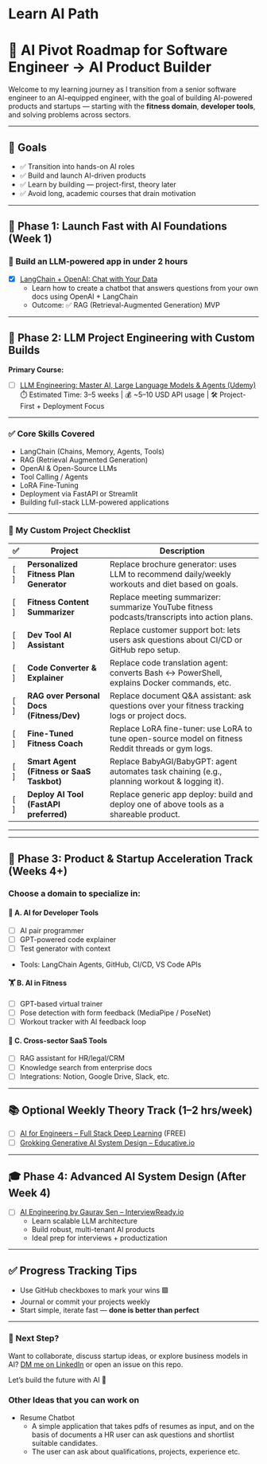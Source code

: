 # Learn AI Path

# 🧠 AI Pivot Roadmap for Software Engineer → AI Product Builder

Welcome to my learning journey as I transition from a senior software engineer to an AI-equipped engineer, with the goal of building AI-powered products and startups — starting with the **fitness domain**, **developer tools**, and solving problems across sectors.

---

## 🎯 Goals
- ✅ Transition into hands-on AI roles
- ✅ Build and launch AI-driven products
- ✅ Learn by building — project-first, theory later
- ✅ Avoid long, academic courses that drain motivation

---

## 📍 Phase 1: Launch Fast with AI Foundations (Week 1)

### 🧪 Build an LLM-powered app in under 2 hours
- [x] [LangChain + OpenAI: Chat with Your Data](https://www.deeplearning.ai/short-courses/langchain-chat-with-your-data/)
  - Learn how to create a chatbot that answers questions from your own docs using OpenAI + LangChain
  - Outcome: ✅ RAG (Retrieval-Augmented Generation) MVP

---

## 🧠 Phase 2: LLM Project Engineering with Custom Builds

**Primary Course:**  
- [ ] [LLM Engineering: Master AI, Large Language Models & Agents (Udemy)](https://www.udemy.com/course/llm-engineering-master-ai-large-language-models-agents/)  
⏱️ Estimated Time: 3–5 weeks | 💰 ~5–10 USD API usage | 🛠️ Project-First + Deployment Focus

---

### ✅ Core Skills Covered
- LangChain (Chains, Memory, Agents, Tools)
- RAG (Retrieval Augmented Generation)
- OpenAI & Open-Source LLMs
- Tool Calling / Agents
- LoRA Fine-Tuning
- Deployment via FastAPI or Streamlit
- Building full-stack LLM-powered applications

---

### 🚀 My Custom Project Checklist

| ✅ | Project | Description |
|----|---------|-------------|
| [ ] | **Personalized Fitness Plan Generator** | Replace brochure generator: uses LLM to recommend daily/weekly workouts and diet based on goals. |
| [ ] | **Fitness Content Summarizer** | Replace meeting summarizer: summarize YouTube fitness podcasts/transcripts into action plans. |
| [ ] | **Dev Tool AI Assistant** | Replace customer support bot: lets users ask questions about CI/CD or GitHub repo setup. |
| [ ] | **Code Converter & Explainer** | Replace code translation agent: converts Bash ↔ PowerShell, explains Docker commands, etc. |
| [ ] | **RAG over Personal Docs (Fitness/Dev)** | Replace document Q&A assistant: ask questions over your fitness tracking logs or project docs. |
| [ ] | **Fine-Tuned Fitness Coach** | Replace LoRA fine-tuner: use LoRA to tune open-source model on fitness Reddit threads or gym logs. |
| [ ] | **Smart Agent (Fitness or SaaS Taskbot)** | Replace BabyAGI/BabyGPT: agent automates task chaining (e.g., planning workout & logging it). |
| [ ] | **Deploy AI Tool (FastAPI preferred)** | Replace generic app deploy: build and deploy one of above tools as a shareable product. |

---
---

## 🚀 Phase 3: Product & Startup Acceleration Track (Weeks 4+)

### Choose a domain to specialize in:

#### 🧰 A. AI for Developer Tools
- [ ] AI pair programmer
- [ ] GPT-powered code explainer
- [ ] Test generator with context
- Tools: LangChain Agents, GitHub, CI/CD, VS Code APIs

#### 🏋️ B. AI in Fitness
- [ ] GPT-based virtual trainer
- [ ] Pose detection with form feedback (MediaPipe / PoseNet)
- [ ] Workout tracker with AI feedback loop

#### 💼 C. Cross-sector SaaS Tools
- [ ] RAG assistant for HR/legal/CRM
- [ ] Knowledge search from enterprise docs
- [ ] Integrations: Notion, Google Drive, Slack, etc.

---

## 📚 Optional Weekly Theory Track (1–2 hrs/week)
- [ ] [AI for Engineers – Full Stack Deep Learning](https://fullstackdeeplearning.com/ai-for-engineers) (FREE)
- [ ] [Grokking Generative AI System Design – Educative.io](https://www.educative.io/courses/grokking-the-generative-ai-system-design)

---

## 🎓 Phase 4: Advanced AI System Design (After Week 4)

- [ ] [AI Engineering by Gaurav Sen – InterviewReady.io](https://interviewready.io/learn/ai-engineering/who-is-this-course-for/course-intro)
  - Learn scalable LLM architecture
  - Build robust, multi-tenant AI products
  - Ideal prep for interviews + productization

---

## ✅ Progress Tracking Tips
- Use GitHub checkboxes to mark your wins 🟩
- Journal or commit your projects weekly
- Start simple, iterate fast — **done is better than perfect**

---

### 🔄 Next Step?
Want to collaborate, discuss startup ideas, or explore business models in AI?
[DM me on LinkedIn](#) or open an issue on this repo.

Let’s build the future with AI 🚀


### Other Ideas that you can work on
- Resume Chatbot
  - A simple application that takes pdfs of resumes as input, and on the basis of documents a HR user can ask questions and shortlist suitable candidates.
  - The user can ask about qualifications, projects, experience etc. 
